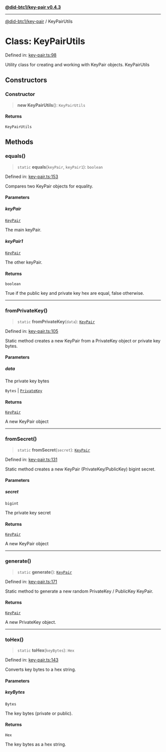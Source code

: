 [**@did-btc1/key-pair v0.4.3**](../README.md)

***

[@did-btc1/key-pair](../globals.md) / KeyPairUtils

# Class: KeyPairUtils

Defined in: [key-pair.ts:98](https://github.com/jintekc/did-btc1-js/blob/c20c1728a05708ad9c42efd6a120ce1032864286/packages/key-pair/src/key-pair.ts#L98)

Utility class for creating and working with KeyPair objects.
 KeyPairUtils

## Constructors

### Constructor

> **new KeyPairUtils**(): `KeyPairUtils`

#### Returns

`KeyPairUtils`

## Methods

### equals()

> `static` **equals**(`keyPair`, `keyPair1`): `boolean`

Defined in: [key-pair.ts:153](https://github.com/jintekc/did-btc1-js/blob/c20c1728a05708ad9c42efd6a120ce1032864286/packages/key-pair/src/key-pair.ts#L153)

Compares two KeyPair objects for equality.

#### Parameters

##### keyPair

[`KeyPair`](KeyPair.md)

The main keyPair.

##### keyPair1

[`KeyPair`](KeyPair.md)

The other keyPair.

#### Returns

`boolean`

True if the public key and private key hex are equal, false otherwise.

***

### fromPrivateKey()

> `static` **fromPrivateKey**(`data`): [`KeyPair`](KeyPair.md)

Defined in: [key-pair.ts:105](https://github.com/jintekc/did-btc1-js/blob/c20c1728a05708ad9c42efd6a120ce1032864286/packages/key-pair/src/key-pair.ts#L105)

Static method creates a new KeyPair from a PrivateKey object or private key bytes.

#### Parameters

##### data

The private key bytes

`Bytes` | [`PrivateKey`](PrivateKey.md)

#### Returns

[`KeyPair`](KeyPair.md)

A new KeyPair object

***

### fromSecret()

> `static` **fromSecret**(`secret`): [`KeyPair`](KeyPair.md)

Defined in: [key-pair.ts:131](https://github.com/jintekc/did-btc1-js/blob/c20c1728a05708ad9c42efd6a120ce1032864286/packages/key-pair/src/key-pair.ts#L131)

Static method creates a new KeyPair (PrivateKey/PublicKey) bigint secret.

#### Parameters

##### secret

`bigint`

The private key secret

#### Returns

[`KeyPair`](KeyPair.md)

A new KeyPair object

***

### generate()

> `static` **generate**(): [`KeyPair`](KeyPair.md)

Defined in: [key-pair.ts:171](https://github.com/jintekc/did-btc1-js/blob/c20c1728a05708ad9c42efd6a120ce1032864286/packages/key-pair/src/key-pair.ts#L171)

Static method to generate a new random PrivateKey / PublicKey KeyPair.

#### Returns

[`KeyPair`](KeyPair.md)

A new PrivateKey object.

***

### toHex()

> `static` **toHex**(`keyBytes`): `Hex`

Defined in: [key-pair.ts:143](https://github.com/jintekc/did-btc1-js/blob/c20c1728a05708ad9c42efd6a120ce1032864286/packages/key-pair/src/key-pair.ts#L143)

Converts key bytes to a hex string.

#### Parameters

##### keyBytes

`Bytes`

The key bytes (private or public).

#### Returns

`Hex`

The key bytes as a hex string.
